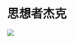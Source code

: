 # 思想者杰克
 <a href="https://github.com/jack0-0wu">
  <img align="left" src="https://github-readme-stats.vercel.app/api?username=jack0-0wu&show_icons=true&count_private=true" />
</a>


